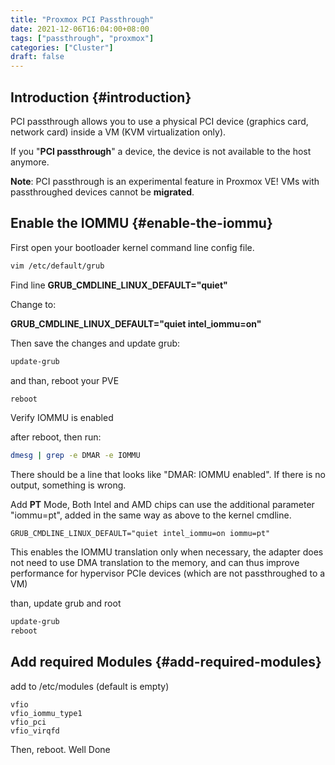 ```yaml
---
title: "Proxmox PCI Passthrough"
date: 2021-12-06T16:04:00+08:00
tags: ["passthrough", "proxmox"]
categories: ["Cluster"]
draft: false
---
```


## Introduction {#introduction}

PCI passthrough allows you to use a physical PCI device (graphics card, network card) inside a VM (KVM virtualization only).

If you "**PCI passthrough**" a device, the device is not available to the host anymore.

**Note**:
PCI passthrough is an experimental feature in Proxmox VE! VMs with passthroughed devices cannot be **migrated**.


## Enable the IOMMU {#enable-the-iommu}

First open your bootloader kernel command line config file.

```bash
vim /etc/default/grub
```

Find line **GRUB\_CMDLINE\_LINUX\_DEFAULT="quiet"**

Change to:

**GRUB\_CMDLINE\_LINUX\_DEFAULT="quiet intel\_iommu=on"**

Then save the changes and update grub:

```bash
update-grub
```

and than, reboot your PVE

```bash
reboot
```

Verify IOMMU is enabled

after reboot, then run:

```bash
dmesg | grep -e DMAR -e IOMMU
```

There should be a line that looks like "DMAR: IOMMU enabled". If there is no output, something is wrong.

Add **PT** Mode,
Both Intel and AMD chips can use the additional parameter "iommu=pt", added in the same way as above to the kernel cmdline.

```file
GRUB_CMDLINE_LINUX_DEFAULT="quiet intel_iommu=on iommu=pt"
```

This enables the IOMMU translation only when necessary, the adapter does not need to use DMA translation to the memory, and can thus improve performance for hypervisor PCIe devices (which are not passthroughed to a VM)

than, update grub and root

```bash
update-grub
reboot
```


## Add required Modules {#add-required-modules}

add to /etc/modules (default is empty)

```file
vfio
vfio_iommu_type1
vfio_pci
vfio_virqfd
```

Then, reboot. Well Done
